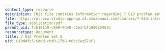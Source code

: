 ```yaml
---
content_type: resource
description: This file contains information regarding 7.013 problem set 5.
file: https://ol-ocw-studio-app-qa.s3.amazonaws.com/courses/7-013-introductory-biology-spring-2013/8e9d4fc56dddcbd017b808bc2ee570f1_MIT7_013S13_Pset_5.pdf
file_type: application/pdf
parent_uid: f7b10119-c869-0de0-c3e3-bfb9302b467b
resourcetype: Document
title: 7.013 Problem Set 5
uid: 8e9d4fc5-6ddd-cbd0-17b8-08bc2ee570f1
---
```

